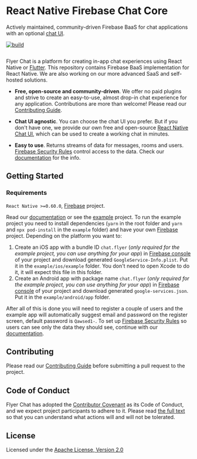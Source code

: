 # React Native Firebase Chat Core

Actively maintained, community-driven Firebase BaaS for chat applications with an optional [chat UI](https://github.com/flyerhq/react-native-chat-ui).

[![build](https://github.com/flyerhq/react-native-firebase-chat-core/workflows/build/badge.svg)](https://github.com/flyerhq/react-native-firebase-chat-core/actions?query=workflow%3Abuild)

<img></img>

Flyer Chat is a platform for creating in-app chat experiences using React Native or [Flutter](https://github.com/flyerhq/flutter_firebase_chat_core). This repository contains Firebase BaaS implementation for React Native. We are also working on our more advanced SaaS and self-hosted solutions.

* **Free, open-source and community-driven**. We offer no paid plugins and strive to create an easy-to-use, almost drop-in chat experience for any application. Contributions are more than welcome! Please read our [Contributing Guide](CONTRIBUTING.md).

* **Chat UI agnostic**. You can choose the chat UI you prefer. But if you don't have one, we provide our own free and open-source [React Native Chat UI](https://github.com/flyerhq/react-native-chat-ui), which can be used to create a working chat in minutes.

* **Easy to use**. Returns streams of data for messages, rooms and users. [Firebase Security Rules](https://firebase.google.com/docs/rules) control access to the data. Check our [documentation](https://flyer.chat) for the info.

## Getting Started

### Requirements

`React Native >=0.60.0`, [Firebase](https://firebase.google.com) project.

Read our [documentation](https://flyer.chat) or see the [example](https://github.com/flyerhq/react-native-firebase-chat-core/tree/main/example) project. To run the example project you need to install dependencies (`yarn` in the root folder and `yarn` and `npx pod-install` in the `example` folder) and have your own [Firebase](https://firebase.google.com) project. Depending on the platform you want to:

1. Create an iOS app with a bundle ID `chat.flyer` (*only required for the example project, you can use anything for your app*) in [Firebase console](https://console.firebase.google.com) of your project and download generated `GoogleService-Info.plist`. Put it in the `example/ios/example` folder. You don't need to open Xcode to do it, it will expect this file in this folder.
2. Create an Android app with package name `chat.flyer` (*only required for the example project, you can use anything for your app*) in [Firebase console](https://console.firebase.google.com) of your project and download generated `google-services.json`. Put it in the `example/android/app` folder.

After all of this is done you will need to register a couple of users and the example app will automatically suggest email and password on the register screen, default password is `Qawsed1-`. To set up [Firebase Security Rules](https://firebase.google.com/docs/rules) so users can see only the data they should see, continue with our [documentation](https://flyer.chat).

## Contributing

Please read our [Contributing Guide](CONTRIBUTING.md) before submitting a pull request to the project.

## Code of Conduct

Flyer Chat has adopted the [Contributor Covenant](https://www.contributor-covenant.org) as its Code of Conduct, and we expect project participants to adhere to it. Please read [the full text](CODE_OF_CONDUCT.md) so that you can understand what actions will and will not be tolerated.

## License

Licensed under the [Apache License, Version 2.0](LICENSE)
